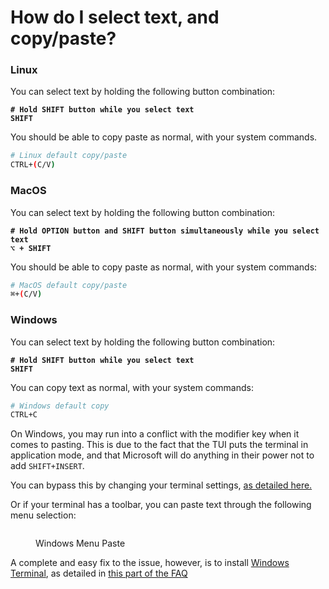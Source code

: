 # How do I select text, and copy/paste?

### Linux

You can select text by holding the following button combination:

<pre class="language-bash"><code class="lang-bash"><strong># Hold SHIFT button while you select text
</strong><strong>SHIFT
</strong></code></pre>

You should be able to copy paste as normal, with your system commands.&#x20;

```bash
# Linux default copy/paste
CTRL+(C/V)
```



### MacOS

You can select text by holding the following button combination:

<pre class="language-bash"><code class="lang-bash"><strong># Hold OPTION button and SHIFT button simultaneously while you select text
</strong><strong>⌥ + SHIFT
</strong></code></pre>

You should be able to copy paste as normal, with your system commands:

```bash
# MacOS default copy/paste 
⌘+(C/V)
```



### Windows

You can select text by holding the following button combination:

<pre class="language-bash"><code class="lang-bash"><strong># Hold SHIFT button while you select text
</strong><strong>SHIFT
</strong></code></pre>

You can copy text as normal, with your system commands:

```bash
# Windows default copy
CTRL+C
```

On Windows, you may run into a conflict with the modifier key when it comes to pasting. This is due to the fact that the TUI puts the terminal in application mode, and that Microsoft will do anything in their power not to add `SHIFT+INSERT`.

You can bypass this by changing your terminal settings, [as detailed here. ](https://superuser.com/questions/16313/keyboard-shortcut-to-paste-in-windows-command-prompt)

Or if your terminal has a toolbar, you can paste text through the following menu selection:

<figure><img src="../../../../public/assets/images/products/TUI/TUI Windows Paste.png" alt=""><figcaption><p>Windows Menu Paste</p></figcaption></figure>

A complete and easy fix to the issue, however, is to install [Windows Terminal](https://apps.microsoft.com/detail/9n0dx20hk701?ocid=webpdpshare), as detailed in [this part of the FAQ](./the-tui-looks-really-bad-on-my-screen-what-do-i-do.md)
